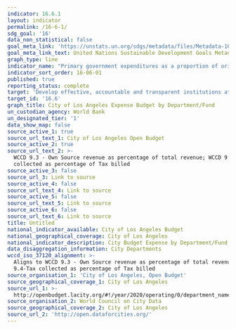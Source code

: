 ```yaml
---
indicator: 16.6.1
layout: indicator
permalink: /16-6-1/
sdg_goal: '16'
data_non_statistical: false
goal_meta_link: 'https://unstats.un.org/sdgs/metadata/files/Metadata-16-06-01.pdf'
goal_meta_link_text: United Nations Sustainable Development Goals Metadata (pdf 1361kB)
graph_type: line
indicator_name: "Primary government expenditures as a proportion of original approved budget, by sector (or\_by budget codes or similar)"
indicator_sort_order: 16-06-01
published: true
reporting_status: complete
target: 'Develop effective, accountable and transparent institutions at all levels'
target_id: '16.6'
graph_title: City of Los Angeles Expense Budget by Department/Fund
un_custodian_agency: World Bank
un_designated_tier: '1'
data_show_map: false
source_active_1: true
source_url_text_1: City of Los Angeles Open Budget
source_active_2: true
source_url_text_2: >-
  WCCD 9.3 - Own Source revenue as percentage of total revenue; WCCD 9.4-Tax
  collected as percentage of Tax billed
source_active_3: false
source_url_3: Link to source
source_active_4: false
source_url_text_4: Link to source
source_active_5: false
source_url_text_5: Link to source
source_active_6: false
source_url_text_6: Link to source
title: Untitled
national_indicator_available: City of Los Angeles Budget
national_geographical_coverage: City of Los Angeles
national_indicator_description: City Budget Expense by Department/Fund
data_disaggregation_information: City Departments
wccd_iso_37120_alignment: >-
  Aligns to WCCD 9.3 - Own Source revenue as percentage of total revenue; WCCD
  9.4-Tax collected as percentage of Tax billed
source_organisation_1: 'City of Los Angeles, Open Budget'
source_geographical_coverage_1: City of Los Angeles
source_url_1: >-
  http://openbudget.lacity.org/#!/year/2020/operating/0/department_name?vis=barChart
source_organisation_2: World Council on City Data
source_geographical_coverage_2: City of Los Angeles
source_url_2: 'http://open.dataforcities.org/'
---
```

